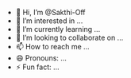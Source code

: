 - 👋 Hi, I’m @Sakthi-Off
- 👀 I’m interested in ...
- 🌱 I’m currently learning ...
- 💞️ I’m looking to collaborate on ...
- 📫 How to reach me ...
- 😄 Pronouns: ...
- ⚡ Fun fact: ...

<!---
Sakthi-Off/Sakthi-Off is a ✨ special ✨ repository because its `README.md` (this file) appears on your GitHub profile.
You can click the Preview link to take a look at your changes.
--->
